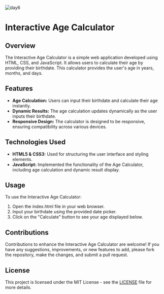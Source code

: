 ![day6](https://github.com/the-PrafulDesai/AgeCalculator/assets/108045971/bd4cf311-6ec8-4b3b-b9e9-6f3ada8a65ab)

# Interactive Age Calculator

## Overview
The Interactive Age Calculator is a simple web application developed using HTML, CSS, and JavaScript. It allows users to calculate their age by providing their birthdate. This calculator provides the user's age in years, months, and days. 

## Features
- **Age Calculation:** Users can input their birthdate and calculate their age instantly.
- **Dynamic Results:** The age calculation updates dynamically as the user inputs their birthdate.
- **Responsive Design:** The calculator is designed to be responsive, ensuring compatibility across various devices.

## Technologies Used
- **HTML5 & CSS3:** Used for structuring the user interface and styling elements.
- **JavaScript:** Implemented the functionality of the Age Calculator, including age calculation and dynamic result display.

## Usage
To use the Interactive Age Calculator:
1. Open the index.html file in your web browser.
2. Input your birthdate using the provided date picker.
3. Click on the "Calculate" button to see your age displayed below.

## Contributions
Contributions to enhance the Interactive Age Calculator are welcome! If you have any suggestions, improvements, or new features to add, please fork the repository, make the changes, and submit a pull request.

## License
This project is licensed under the MIT License - see the [LICENSE](./LICENSE) file for more details.
